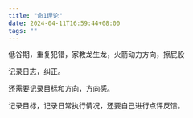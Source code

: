 ```yaml
---
title: "命1理论"
date: 2024-04-11T16:59:44+08:00
tags: ""
---
```


低谷期，重复犯错，家教龙生龙，火箭动力方向，擦屁股

记录日志，纠正。

还需要记录目标和方向，方向感。

记录目标，记录日常执行情况，还要自己进行点评反馈。